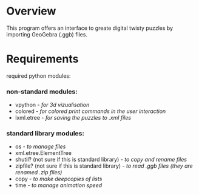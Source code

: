 # Overview
This program offers an interface to greate digital twisty puzzles by importing GeoGebra (.ggb) files.

# Requirements
required python modules:

### non-standard modules:
- vpython       - *for 3d vizualisation*
- colored       - *for colored print commands in the user interaction*
- lxml.etree - *for saving the puzzles to .xml files*

### standard library modules:
- os - *to manage files*
- xml.etree.ElementTree
- shutil? (not sure if this is standard library) - *to copy and rename files*
- zipfile? (not sure if this is standard library) - *to read .ggb files (they are renamed .zip files)*
- copy - *to make deepcopies of lists*
- time - *to manage animation speed*